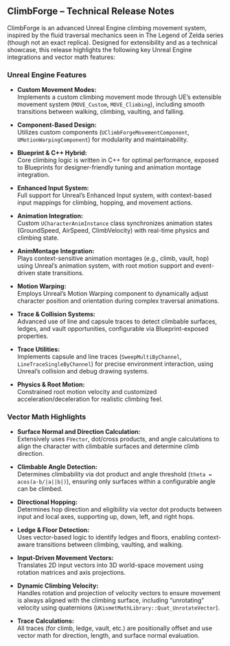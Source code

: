 ## ClimbForge – Technical Release Notes

ClimbForge is an advanced Unreal Engine climbing movement system, inspired by the fluid traversal mechanics seen in The Legend of Zelda series (though not an exact replica). Designed for extensibility and as a technical showcase, this release highlights the following key Unreal Engine integrations and vector math features:

### Unreal Engine Features

- **Custom Movement Modes:**  
  Implements a custom climbing movement mode through UE’s extensible movement system (`MOVE_Custom`, `MOVE_Climbing`), including smooth transitions between walking, climbing, vaulting, and falling.

- **Component-Based Design:**  
  Utilizes custom components (`UClimbForgeMovementComponent`, `UMotionWarpingComponent`) for modularity and maintainability.

- **Blueprint & C++ Hybrid:**  
  Core climbing logic is written in C++ for optimal performance, exposed to Blueprints for designer-friendly tuning and animation montage integration.

- **Enhanced Input System:**  
  Full support for Unreal’s Enhanced Input system, with context-based input mappings for climbing, hopping, and movement actions.

- **Animation Integration:**  
  Custom `UCharacterAnimInstance` class synchronizes animation states (GroundSpeed, AirSpeed, ClimbVelocity) with real-time physics and climbing state.

- **AnimMontage Integration:**  
  Plays context-sensitive animation montages (e.g., climb, vault, hop) using Unreal’s animation system, with root motion support and event-driven state transitions.

- **Motion Warping:**  
  Employs Unreal’s Motion Warping component to dynamically adjust character position and orientation during complex traversal animations.

- **Trace & Collision Systems:**  
  Advanced use of line and capsule traces to detect climbable surfaces, ledges, and vault opportunities, configurable via Blueprint-exposed properties.

- **Trace Utilities:**  
  Implements capsule and line traces (`SweepMultiByChannel`, `LineTraceSingleByChannel`) for precise environment interaction, using Unreal’s collision and debug drawing systems.

- **Physics & Root Motion:**  
  Constrained root motion velocity and customized acceleration/deceleration for realistic climbing feel.

### Vector Math Highlights

- **Surface Normal and Direction Calculation:**  
  Extensively uses `FVector`, dot/cross products, and angle calculations to align the character with climbable surfaces and determine climb direction.

- **Climbable Angle Detection:**  
  Determines climbability via dot product and angle threshold (`theta = acos(a·b/|a||b|)`), ensuring only surfaces within a configurable angle can be climbed.

- **Directional Hopping:**  
  Determines hop direction and eligibility via vector dot products between input and local axes, supporting up, down, left, and right hops.

- **Ledge & Floor Detection:**  
  Uses vector-based logic to identify ledges and floors, enabling context-aware transitions between climbing, vaulting, and walking.

- **Input-Driven Movement Vectors:**  
  Translates 2D input vectors into 3D world-space movement using rotation matrices and axis projections.

- **Dynamic Climbing Velocity:**  
  Handles rotation and projection of velocity vectors to ensure movement is always aligned with the climbing surface, including “unrotating” velocity using quaternions (`UKismetMathLibrary::Quat_UnrotateVector`).

- **Trace Calculations:**  
  All traces (for climb, ledge, vault, etc.) are positionally offset and use vector math for direction, length, and surface normal evaluation.

